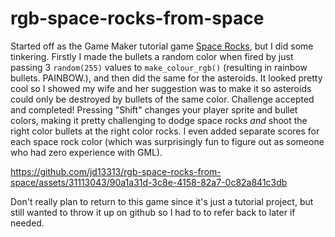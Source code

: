 # rgb-space-rocks-from-space

Started off as the Game Maker tutorial game [Space Rocks](https://gamemaker.io/en/tutorials/space-rocks-gml), but I did some tinkering. Firstly I made the bullets a random color when fired by just passing 3 `random(255)` values to `make_colour_rgb()` (resulting in rainbow bullets. PAINBOW.), and then did the same for the asteroids.
It looked pretty cool so I showed my wife and her suggestion was to make it so asteroids could only be destroyed by bullets of the same color. Challenge accepted and completed! Pressing "Shift" changes your player sprite and bullet colors, making it pretty challenging to dodge space rocks *and* shoot the right color bullets at the right color rocks. I even added separate scores for each space rock color (which was surprisingly fun to figure out as someone who had zero experience with GML).

https://github.com/jd13313/rgb-space-rocks-from-space/assets/31113043/90a1a31d-3c8e-4158-82a7-0c82a841c3db

Don't really plan to return to this game since it's just a tutorial project, but still wanted to throw it up on github so I had to to refer back to later if needed.
